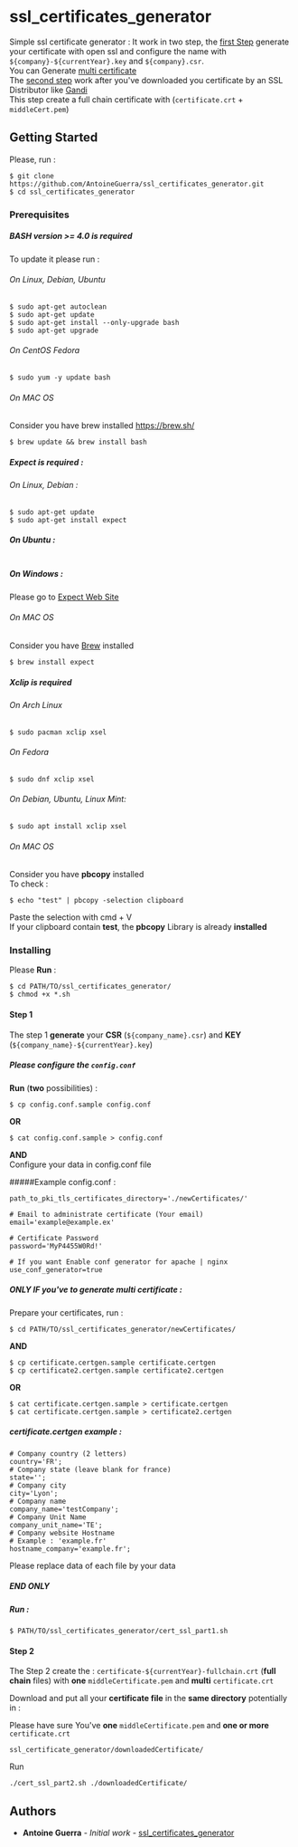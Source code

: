 # ssl_certificates_generator

Simple ssl certificate generator :
It work in two step, the [first Step](https://github.com/AntoineGuerra/ssl_certificates_generator/blob/master/README.md#step-1) generate your certificate with open ssl and configure the name with `${company}-${currentYear}.key` and `${company}.csr`.
<br>
You can Generate [multi certificate](https://github.com/AntoineGuerra/ssl_certificates_generator/blob/master/README.md#only-if-youve-to-generate-multi-certificate-)<br>
The [second step](https://github.com/AntoineGuerra/ssl_certificates_generator/blob/master/README.md#step-2) work after you've downloaded you certificate by an SSL Distributor like [Gandi](https://www.gandi.net/fr)<br>
This step create a full chain certificate with (`certificate.crt` + `middleCert.pem`)

## Getting Started

Please, run :

```
$ git clone https://github.com/AntoineGuerra/ssl_certificates_generator.git
$ cd ssl_certificates_generator
```

### Prerequisites

##### BASH version >= 4.0 is required
To update it please run :
###### On Linux, Debian, Ubuntu
```
$ sudo apt-get autoclean
$ sudo apt-get update
$ sudo apt-get install --only-upgrade bash
$ sudo apt-get upgrade
```
###### On CentOS Fedora
```
$ sudo yum -y update bash
```

###### On MAC OS 
Consider you have brew installed https://brew.sh/
```
$ brew update && brew install bash
```
##### Expect is required :
###### On Linux, Debian :
```
$ sudo apt-get update 
$ sudo apt-get install expect
```
##### On Ubuntu :
```

```
##### On Windows :
Please go to <a href="https://core.tcl.tk/expect/index?name=Expect#windows">Expect Web Site</a>

###### On MAC OS
Consider you have <a href="https://brew.sh/">Brew</a> installed
```
$ brew install expect
```
##### Xclip is required
###### On Arch Linux
```
$ sudo pacman xclip xsel
```
###### On Fedora
```
$ sudo dnf xclip xsel
```
###### On Debian, Ubuntu, Linux Mint:
```
$ sudo apt install xclip xsel
```

###### On MAC OS
Consider you have **pbcopy** installed<br>
To check :
```
$ echo "test" | pbcopy -selection clipboard
```
Paste the selection with cmd + V <br> If your clipboard contain **test**, the **pbcopy** Library is already **installed**

### Installing
Please **Run** :
```
$ cd PATH/TO/ssl_certificates_generator/
$ chmod +x *.sh
```
#### Step 1 
The step 1 **generate** your **CSR** (`${company_name}.csr`) and **KEY** (`${company_name}-${currentYear}.key`)<br>
##### Please configure the `config.conf`
**Run** (**two** possibilities) :
```
$ cp config.conf.sample config.conf
```
**OR** 
```
$ cat config.conf.sample > config.conf
```
**AND** <br>
Configure your data in config.conf file

#####Example config.conf :
```
path_to_pki_tls_certificates_directory='./newCertificates/'

# Email to administrate certificate (Your email)
email='example@example.ex'

# Certificate Password
password='MyP4455W0Rd!'

# If you want Enable conf generator for apache | nginx
use_conf_generator=true
```

##### ONLY IF you've to generate multi certificate :
Prepare your certificates, run :
```
$ cd PATH/TO/ssl_certificates_generator/newCertificates/
```
**AND** 
```
$ cp certificate.certgen.sample certificate.certgen
$ cp certificate2.certgen.sample certificate2.certgen
```
**OR** 
```
$ cat certificate.certgen.sample > certificate.certgen
$ cat certificate.certgen.sample > certificate2.certgen
```
##### certificate.certgen example :
```
# Company country (2 letters)
country='FR';
# Company state (leave blank for france)
state='';
# Company city
city='Lyon';
# Company name
company_name='testCompany';
# Company Unit Name
company_unit_name='TE';
# Company website Hostname
# Example : 'example.fr'
hostname_company='example.fr';
```
Please replace data of each file by your data
##### END ONLY 
##### Run :
```
$ PATH/TO/ssl_certificates_generator/cert_ssl_part1.sh
```
#### Step 2
The Step 2 create the : `certificate-${currentYear}-fullchain.crt` (**full chain** files) with **one** `middleCertificate.pem` and **multi** `certificate.crt`


Download and put all your **certificate file** in the **same directory** potentially in : 

Please have sure You've **one** `middleCertificate.pem` and **one or more** `certificate.crt`
```
ssl_certificate_generator/downloadedCertificate/
```
Run 
```
./cert_ssl_part2.sh ./downloadedCertificate/
```

## Authors

* **Antoine Guerra** - *Initial work* - [ssl_certificates_generator](https://github.com/AntoineGuerra/ssl_certificates_generator.git)

